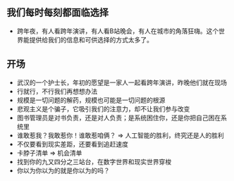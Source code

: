
## 我们每时每刻都面临选择
- 跨年夜，有人看跨年演讲，有人看B站晚会，有人在城市的角落狂嗨。这个世界能提供给我们的信息和可供选择的方式太多了。

## 开场
- 武汉的一个护士长，年初的愿望是一家人一起看跨年演讲，昨晚他们就在现场
- 行就行，不行我们再想想办法
- 规模是一切问题的解药，规模也可能是一切问题的根源
- 悲观主义是个骗子，它吸引我们的注意力，却不让我们参与改变
- 图书管理员是对书负责，还是对人负责；是系统困住你，还是你把自己困在系统里
- 谁敢惹我？我敢惹你！谁敢惹咱俩？ => 人工智能的胜利，终究还是人的胜利
- 不仅要看到现实差距，还要看到追赶速度
- 卡脖子清单 => 机会清单
- 找到你的九又四分之三站台，在数字世界和现实世界穿梭
- 你以为你以为的就是你以为的吗？